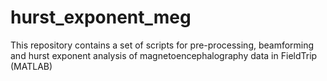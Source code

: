 # hurst_exponent_meg
This repository contains a set of scripts for pre-processing, beamforming and hurst exponent analysis of magnetoencephalography data in FieldTrip (MATLAB)
